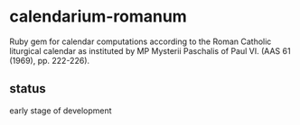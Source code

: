 # calendarium-romanum

Ruby gem for
calendar computations according to the Roman Catholic liturgical
calendar as instituted by 
MP Mysterii Paschalis of Paul VI. (AAS 61 (1969), pp. 222-226).

## status

early stage of development
